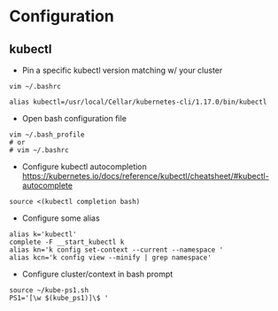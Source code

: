 # Configuration

## kubectl

- Pin a specific kubectl version matching w/ your cluster
```
vim ~/.bashrc

alias kubectl=/usr/local/Cellar/kubernetes-cli/1.17.0/bin/kubectl
```

- Open bash configuration file
```
vim ~/.bash_profile
# or
# vim ~/.bashrc
```

- Configure kubectl autocompletion
https://kubernetes.io/docs/reference/kubectl/cheatsheet/#kubectl-autocomplete
```
source <(kubectl completion bash)
```

- Configure some alias
```
alias k='kubectl'
complete -F __start_kubectl k
alias kn='k config set-context --current --namespace '
alias kcn='k config view --minify | grep namespace'
```

- Configure cluster/context in bash prompt
```
source ~/kube-ps1.sh
PS1='[\w $(kube_ps1)]\$ '
```
